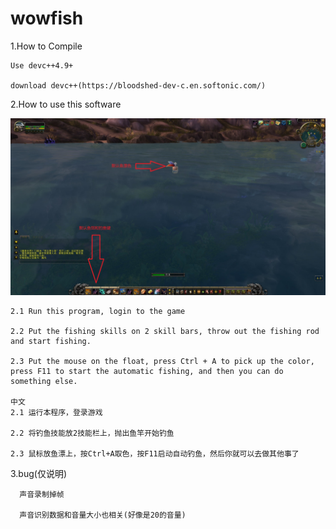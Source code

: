 # wowfish

1.How to Compile

	Use devc++4.9+
  
	download devc++(https://bloodshed-dev-c.en.softonic.com/)
  
2.How to use this software

![howtouse](https://github.com/ChengZu/wowfish/blob/master/image/howtouse.jpg)

	2.1 Run this program, login to the game
	
	2.2 Put the fishing skills on 2 skill bars, throw out the fishing rod and start fishing.
	
	2.3 Put the mouse on the float, press Ctrl + A to pick up the color, press F11 to start the automatic fishing, and then you can do something else.
	
	中文
	2.1 运行本程序，登录游戏
	
	2.2 将钓鱼技能放2技能栏上，抛出鱼竿开始钓鱼
	
	2.3 鼠标放鱼漂上，按Ctrl+A取色，按F11启动自动钓鱼，然后你就可以去做其他事了
	
3.bug(仅说明)

      声音录制掉帧
      
      声音识别数据和音量大小也相关(好像是20的音量)
      


